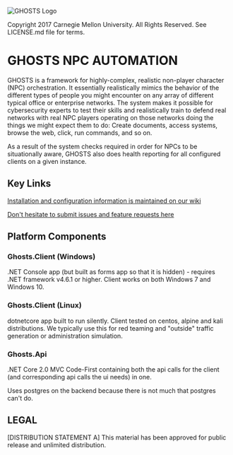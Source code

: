 ![GHOSTS Logo](https://github.com/cmu-sei/GHOSTS/blob/master/assets/ghosts-logo.jpg)

Copyright 2017 Carnegie Mellon University. All Rights Reserved. See LICENSE.md file for terms.

# GHOSTS NPC AUTOMATION

GHOSTS is a framework for highly-complex, realistic non-player character (NPC) orchestration. It essentially realistically mimics the behavior of the different types of people you might encounter on any array of different typical office or enterprise networks. The system makes it possible for cybersecurity experts to test their skills and realistically train to defend real networks with real NPC players operating on those networks doing the things we might expect them to do: Create documents, access systems, browse the web, click, run commands, and so on.

As a result of the system checks required in order for NPCs to be situationally aware, GHOSTS also does health reporting for all configured clients on a given instance.

## Key Links

[Installation and configuration information is maintained on our wiki](https://github.com/cmu-sei/GHOSTS/wiki)

[Don't hesitate to submit issues and feature requests here](https://github.com/cmu-sei/GHOSTS/issues)

## Platform Components

### Ghosts.Client (Windows)
.NET Console app (but built as forms app so that it is hidden) - requires .NET framework v4.6.1 or higher. Client works on both Windows 7 and Windows 10.

### Ghosts.Client (Linux)
dotnetcore app built to run silently. Client tested on centos, alpine and kali distributions. We typically use this for red teaming and "outside" traffic generation or administration simulation.

### Ghosts.Api
.NET Core 2.0 MVC Code-First containing both the api calls for the client (and corresponding api calls the ui needs) in one. 

Uses postgres on the backend because there is not much that postgres can't do.

## LEGAL

[DISTRIBUTION STATEMENT A] This material has been approved for public release and unlimited distribution.
